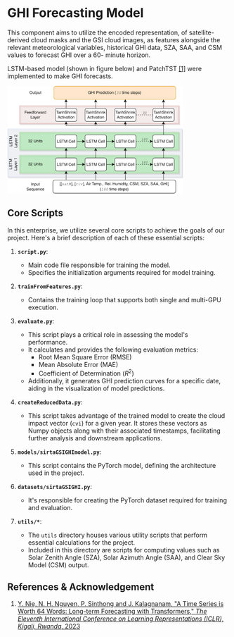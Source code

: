# GHI Forecasting Model
This component aims to utilize the encoded representation, of satellite-derived cloud masks and the GSI cloud images, as features alongside the relevant meteorological variables, historical GHI data, SZA, SAA, and CSM values to forecast GHI over a $60$- minute horizon.

LSTM-based model (shown in figure below) and PatchTST <a href="#ref1">[1]</a> were implemented to make GHI forecasts.

<a href="../imgs/TSforecastingModels-LSTM.pdf">
  <img src="../imgs/TSforecastingModels-LSTM.png" alt="LSTM-based GHI Forecasting Model" width="400">
</a>


## Core Scripts

In this enterprise, we utilize several core scripts to achieve the goals of our project. Here's a brief description of each of these essential scripts:

1. **`script.py`**:
   - Main code file responsible for training the model.
   - Specifies the initialization arguments required for model training.

2. **`trainFromFeatures.py`**:
   - Contains the training loop that supports both single and multi-GPU execution.
   
3. **`evaluate.py`**:
   - This script plays a critical role in assessing the model's performance.
   - It calculates and provides the following evaluation metrics:
     - Root Mean Square Error (RMSE)
     - Mean Absolute Error (MAE)
     - Coefficient of Determination ($R^2$)
   - Additionally, it generates GHI prediction curves for a specific date, aiding in the visualization of model predictions.

4. **`createReducedData.py`**:
   - This script takes advantage of the trained model to create the cloud impact vector ($\texttt{cvi}$) for a given year. It stores these vectors as Numpy objects along with their associated timestamps, facilitating further analysis and downstream applications.

4. **`models/sirtaGSIGHImodel.py`**:
   - This script contains the PyTorch model, defining the architecture used in the project.

5. **`datasets/sirtaGSIGHI.py`**:
   - It's responsible for creating the PyTorch dataset required for training and evaluation.

6. **`utils/*`**:
   - The `utils` directory houses various utility scripts that perform essential calculations for the project.
   - Included in this directory are scripts for computing values such as Solar Zenith Angle (SZA), Solar Azimuth Angle (SAA), and Clear Sky Model (CSM) output.

## References & Acknowledgement

1. <a id="ref1"></a> [Y. Nie, N. H. Nguyen, P. Sinthong and J. Kalagnanam, "A Time Series is Worth 64 Words: Long-term Forecasting with Transformers," *The Eleventh International Conference on Learning Representations (ICLR), Kigali, Rwanda*, 2023](https://openreview.net/forum?id=Jbdc0vTOcol)
